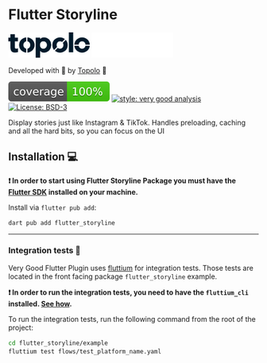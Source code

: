 # Flutter Storyline

<img src="https://raw.githubusercontent.com/Topolo-io/flutter-storyline/main/README/topolo-logo-dark.svg#gh-light-mode-only" width="164">
<img src="https://raw.githubusercontent.com/Topolo-io/flutter-storyline/main/README/topolo-logo-light.svg#gh-dark-mode-only" width="164">

Developed with 💙 by [Topolo][topolo_link] 🦄

![coverage][coverage_badge]
[![style: very good analysis][very_good_analysis_badge]][very_good_analysis_link]
[![License: BSD-3][license_badge]][license_link]

Display stories just like Instagram & TikTok. Handles preloading, caching and all the hard bits, so you can focus on the UI

## Installation 💻

**❗ In order to start using Flutter Storyline Package you must have the [Flutter SDK][flutter_install_link] installed on your machine.**

Install via `flutter pub add`:

```sh
dart pub add flutter_storyline
```

---

### Integration tests 🧪

Very Good Flutter Plugin uses [fluttium][fluttium_link] for integration tests. Those tests are located 
in the front facing package `flutter_storyline` example. 

**❗ In order to run the integration tests, you need to have the `fluttium_cli` installed. [See how][fluttium_install].**

To run the integration tests, run the following command from the root of the project:

```sh
cd flutter_storyline/example
fluttium test flows/test_platform_name.yaml
```
[flutter_install_link]: https://docs.flutter.dev/get-started/install
[coverage_badge]: flutter_storyline/coverage_badge.svg
[license_badge]: https://img.shields.io/github/license/topolo-io/flutter-storyline
[license_link]: https://opensource.org/licenses/MIT
[logo_black]: https://raw.githubusercontent.com/Topolo-io/flutter-storyline/main/README/topolo-logo-dark.svg#gh-light-mode-only
[logo_white]: https://raw.githubusercontent.com/Topolo-io/flutter-storyline/main/README/topolo-logo-light.svg#gh-dark-mode-only
[very_good_analysis_badge]: https://img.shields.io/badge/style-very_good_analysis-B22C89.svg
[very_good_analysis_link]: https://pub.dev/packages/very_good_analysis
[topolo_link]: https://topolo.io/?utm_source=github&utm_medium=banner&utm_campaign=core
[topolo_link_dark]: https://topolo.io/?utm_source=github&utm_medium=banner&utm_campaign=core#gh-dark-mode-only
[topolo_link_light]: https://topolo.io/?utm_source=github&utm_medium=banner&utm_campaign=core#gh-light-mode-only
[fluttium_link]: https://fluttium.dev/
[fluttium_install]: https://fluttium.dev/docs/getting-started/installing-cli
